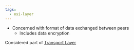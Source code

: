 ```yaml
---
tags:
  - osi-layer
---
```

- Concerned with format of data exchanged between peers
	- Includes data encryption

Considered part of [Transport Layer](OSI%20layers/Transport%20Layer.md)
